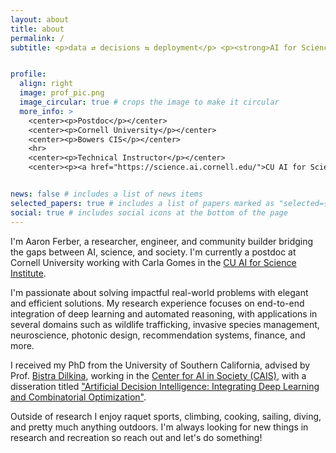 ```yaml
---
layout: about
title: about
permalink: /
subtitle: <p>data ⇄ decisions ⇆ deployment</p> <p><strong>AI for Science</strong> @ Cornell, <strong>Co-Organizer</strong> @ <a href="https://www.latinxinai.org/">LXAI</a> </p> <p><strong>Previously</strong> <a href="https://www.cais.usc.edu/">USC CAIS</a> / Meta AI / NEC Labs / Microsoft </p>


profile:
  align: right
  image: prof_pic.png
  image_circular: true # crops the image to make it circular
  more_info: >
    <center><p>Postdoc</p></center>
    <center><p>Cornell University</p></center>
    <center><p>Bowers CIS</p></center>
    <hr>
    <center><p>Technical Instructor</p></center>
    <center><p><a href="https://science.ai.cornell.edu/">CU AI for Science Institute</a></p></center>


news: false # includes a list of news items
selected_papers: true # includes a list of papers marked as "selected={true}"
social: true # includes social icons at the bottom of the page
---
```


I'm Aaron Ferber, a researcher, engineer, and community builder bridging the gaps between AI, science, and society. I'm currently a postdoc at Cornell University working with Carla Gomes in the [CU AI for Science Institute](https://science.ai.cornell.edu/).

I'm passionate about solving impactful real-world problems with elegant and efficient solutions. My research experience focuses on end-to-end integration of deep learning and automated reasoning, with applications in several domains such as wildlife trafficking, invasive species management, neuroscience, photonic design, recommendation systems, finance, and more. 

I received my PhD from the University of Southern California, advised by Prof. [Bistra Dilkina](https://viterbi.usc.edu/directory/faculty/Dilkina/Bistra), working in the [Center for AI in Society (CAIS)](https://www.cais.usc.edu/), with a disseration titled ["Artificial Decision Intelligence: Integrating Deep Learning and Combinatorial Optimization"](https://digitallibrary.usc.edu/Share/4x43xxm5iqop28mjh0qu8u5003403033).

Outside of research I enjoy raquet sports, climbing, cooking, sailing, diving, and pretty much anything outdoors. I'm always looking for new things in research and recreation so reach out and let's do something!